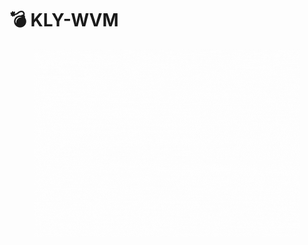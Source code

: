 # 💣 KLY-WVM

<figure><img src="../../.gitbook/assets/KLY-VM preview.gif" alt=""><figcaption></figcaption></figure>
